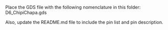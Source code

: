 Place the GDS file with the following nomenclature in this folder: D6_ChipiChapa.gds

Also, update the README.md file to include the pin list and pin description.
